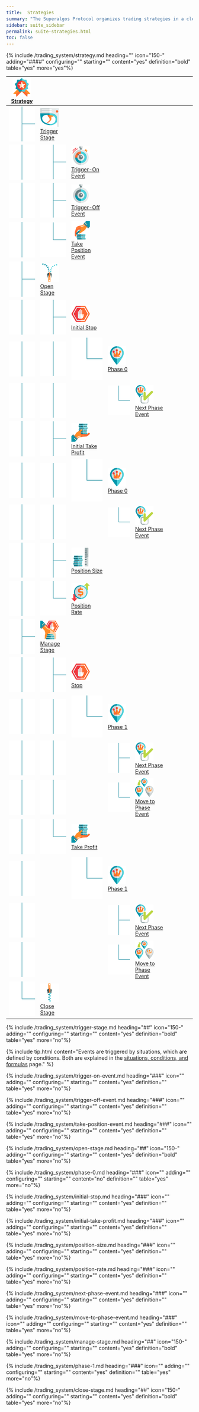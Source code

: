 ```yaml
---
title:  Strategies
summary: "The Superalgos Protocol organizes trading strategies in a clearly-defined sequence of stages, each with its own set of definitions, rules and events."
sidebar: suite_sidebar
permalink: suite-strategies.html
toc: false
---
```


{% include /trading_system/strategy.md heading="" icon="150-" adding="####" configuring="" starting="" content="yes" definition="bold" table="yes" more="yes"%}

<table class='hierarchyTable'><thead><tr><th><a href='#strategy' data-toggle='tooltip' data-original-title='{{site.data.trading_system.strategy}}'><img src='images/icons/strategy.png' /><br />Strategy</a></th><th></th><th></th><th></th><th></th><th></th><th></th><th></th><th></th><th></th></tr></thead><tbody>
<tr><td><img src='images/icons/tree-connector-fork.png' /></td><td><a href='#trigger-stage' data-toggle='tooltip' data-original-title='{{site.data.trading_system.trigger_stage}}'><img src='images/icons/trigger-stage.png' /><br />Trigger Stage</a></td><td></td><td></td><td></td><td></td><td></td><td></td><td></td><td></td></tr>
<tr><td><img src='images/icons/tree-connector-line.png' /></td><td><img src='images/icons/tree-connector-fork.png' /></td><td><a href='#trigger-on-event' data-toggle='tooltip' data-original-title='{{site.data.trading_system.trigger-on_event}}'><img src='images/icons/trigger-on-event.png' /><br />Trigger-On Event</a></td><td></td><td></td><td></td><td></td><td></td><td></td><td></td></tr>
<tr><td><img src='images/icons/tree-connector-line.png' /></td><td><img src='images/icons/tree-connector-fork.png' /></td><td><a href='#trigger-off-event' data-toggle='tooltip' data-original-title='{{site.data.trading_system.trigger-off_event}}'><img src='images/icons/trigger-off-event.png' /><br />Trigger-Off Event</a></td><td></td><td></td><td></td><td></td><td></td><td></td><td></td></tr>
<tr><td><img src='images/icons/tree-connector-line.png' /></td><td><img src='images/icons/tree-connector-elbow.png' /></td><td><a href='#take-position-event' data-toggle='tooltip' data-original-title='{{site.data.trading_system.take_position_event}}'><img src='images/icons/take-position-event.png' /><br />Take Position Event</a></td><td></td><td></td><td></td><td></td><td></td><td></td><td></td></tr>
<tr><td><img src='images/icons/tree-connector-fork.png' /></td><td><a href='#open-stage' data-toggle='tooltip' data-original-title='{{site.data.trading_system.open_stage}}'><img src='images/icons/open-stage.png' /><br />Open Stage</a></td><td></td><td></td><td></td><td></td><td></td><td></td><td></td><td></td></tr>
<tr><td><img src='images/icons/tree-connector-line.png' /></td><td><img src='images/icons/tree-connector-fork.png' /></td><td><a href='#initial-stop' data-toggle='tooltip' data-original-title='{{site.data.trading_system.initial_stop}}'><img src='images/icons/initial-stop.png' /><br />Initial Stop</a></td><td></td><td></td><td></td><td></td><td></td><td></td><td></td></tr>
<tr><td><img src='images/icons/tree-connector-line.png' /></td><td><img src='images/icons/tree-connector-line.png' /></td><td><img src='images/icons/tree-connector-elbow.png' /></td><td><a href='#phase-0' data-toggle='tooltip' data-original-title='{{site.data.trading_system.phase_0}}'><img src='images/icons/phase-0.png' /><br />Phase 0</a></td><td></td><td></td><td></td><td></td><td></td><td></td></tr>
<tr><td><img src='images/icons/tree-connector-line.png' /></td><td><img src='images/icons/tree-connector-line.png' /></td><td></td><td><img src='images/icons/tree-connector-elbow.png' /></td><td><a href='#next-phase-event' data-toggle='tooltip' data-original-title='{{site.data.trading_system.next_phase_event}}'><img src='images/icons/next-phase-event.png' /><br />Next Phase Event</a></td><td></td><td></td><td></td><td></td><td></td></tr>
<tr><td><img src='images/icons/tree-connector-line.png' /></td><td><img src='images/icons/tree-connector-fork.png' /></td><td><a href='#initial-take-profit' data-toggle='tooltip' data-original-title='{{site.data.trading_system.initial_take_profit}}'><img src='images/icons/initial-take-profit.png' /><br />Initial Take Profit</a></td><td></td><td></td><td></td><td></td><td></td><td></td><td></td></tr>
<tr><td><img src='images/icons/tree-connector-line.png' /></td><td><img src='images/icons/tree-connector-line.png' /></td><td><img src='images/icons/tree-connector-elbow.png' /></td><td><a href='#phase-0' data-toggle='tooltip' data-original-title='{{site.data.trading_system.phase_0}}'><img src='images/icons/phase-0.png' /><br />Phase 0</a></td><td></td><td></td><td></td><td></td><td></td><td></td></tr>
<tr><td><img src='images/icons/tree-connector-line.png' /></td><td><img src='images/icons/tree-connector-line.png' /></td><td></td><td><img src='images/icons/tree-connector-elbow.png' /></td><td><a href='#next-phase-event' data-toggle='tooltip' data-original-title='{{site.data.trading_system.next_phase_event}}'><img src='images/icons/next-phase-event.png' /><br />Next Phase Event</a></td><td></td><td></td><td></td><td></td><td></td></tr>
<tr><td><img src='images/icons/tree-connector-line.png' /></td><td><img src='images/icons/tree-connector-fork.png' /></td><td><a href='#position-size' data-toggle='tooltip' data-original-title='{{site.data.trading_system.position_size}}'><img src='images/icons/position-size.png' /><br />Position Size</a></td><td></td><td></td><td></td><td></td><td></td><td></td><td></td></tr>
<tr><td><img src='images/icons/tree-connector-line.png' /></td><td><img src='images/icons/tree-connector-elbow.png' /></td><td><a href='#position-rate' data-toggle='tooltip' data-original-title='{{site.data.trading_system.position_rate}}'><img src='images/icons/position-rate.png' /><br />Position Rate</a></td><td></td><td></td><td></td><td></td><td></td><td></td><td></td></tr>
<tr><td><img src='images/icons/tree-connector-fork.png' /></td><td><a href='#manage-stage' data-toggle='tooltip' data-original-title='{{site.data.trading_system.manage_stage}}'><img src='images/icons/manage-stage.png' /><br />Manage Stage</a></td><td></td><td></td><td></td><td></td><td></td><td></td><td></td><td></td></tr>
<tr><td><img src='images/icons/tree-connector-line.png' /></td><td><img src='images/icons/tree-connector-fork.png' /></td><td><a href='#stop' data-toggle='tooltip' data-original-title='{{site.data.trading_system.stop}}'><img src='images/icons/stop.png' /><br />Stop</a></td><td></td><td></td><td></td><td></td><td></td><td></td><td></td></tr>
<tr><td><img src='images/icons/tree-connector-line.png' /></td><td><img src='images/icons/tree-connector-line.png' /></td><td><img src='images/icons/tree-connector-elbow.png' /></td><td><a href='#phase-1' data-toggle='tooltip' data-original-title='{{site.data.trading_system.phase_1}}'><img src='images/icons/phase-1.png' /><br />Phase 1</a></td><td></td><td></td><td></td><td></td><td></td><td></td></tr>
<tr><td><img src='images/icons/tree-connector-line.png' /></td><td><img src='images/icons/tree-connector-line.png' /></td><td></td><td><img src='images/icons/tree-connector-fork.png' /></td><td><a href='#next-phase-event' data-toggle='tooltip' data-original-title='{{site.data.trading_system.next_phase_event}}'><img src='images/icons/next-phase-event.png' /><br />Next Phase Event</a></td><td></td><td></td><td></td><td></td><td></td></tr>
<tr><td><img src='images/icons/tree-connector-line.png' /></td><td><img src='images/icons/tree-connector-line.png' /></td><td></td><td><img src='images/icons/tree-connector-elbow.png' /></td><td><a href='#move-to-phase-event' data-toggle='tooltip' data-original-title='{{site.data.trading_system.move_to_phase_event}}'><img src='images/icons/move-to-phase-event.png' /><br />Move to Phase Event</a></td><td></td><td></td><td></td><td></td><td></td></tr>
<tr><td><img src='images/icons/tree-connector-line.png' /></td><td><img src='images/icons/tree-connector-elbow.png' /></td><td><a href='#take-profit' data-toggle='tooltip' data-original-title='{{site.data.trading_system.take_profit}}'><img src='images/icons/take-profit.png' /><br />Take Profit</a></td><td></td><td></td><td></td><td></td><td></td><td></td><td></td></tr>
<tr><td><img src='images/icons/tree-connector-line.png' /></td><td></td><td><img src='images/icons/tree-connector-elbow.png' /></td><td><a href='#phase-1' data-toggle='tooltip' data-original-title='{{site.data.trading_system.phase_1}}'><img src='images/icons/phase-1.png' /><br />Phase 1</a></td><td></td><td></td><td></td><td></td><td></td><td></td></tr>
<tr><td><img src='images/icons/tree-connector-line.png' /></td><td></td><td></td><td><img src='images/icons/tree-connector-fork.png' /></td><td><a href='#next-phase-event' data-toggle='tooltip' data-original-title='{{site.data.trading_system.next_phase_event}}'><img src='images/icons/next-phase-event.png' /><br />Next Phase Event</a></td><td></td><td></td><td></td><td></td><td></td></tr>
<tr><td><img src='images/icons/tree-connector-line.png' /></td><td></td><td></td><td><img src='images/icons/tree-connector-elbow.png' /></td><td><a href='#move-to-phase-event' data-toggle='tooltip' data-original-title='{{site.data.trading_system.move_to_phase_event}}'><img src='images/icons/move-to-phase-event.png' /><br />Move to Phase Event</a></td><td></td><td></td><td></td><td></td><td></td></tr>
<tr><td><img src='images/icons/tree-connector-elbow.png' /></td><td><a href='#close-stage' data-toggle='tooltip' data-original-title='{{site.data.trading_system.close_stage}}'><img src='images/icons/close-stage.png' /><br />Close Stage</a></td><td></td><td></td><td></td><td></td><td></td><td></td><td></td><td></td></tr></tbody></table>


{% include /trading_system/trigger-stage.md heading="##" icon="150-" adding="" configuring="" starting="" content="yes" definition="bold" table="yes" more="no"%}

{% include tip.html content="Events are triggered by situations, which are defined by conditions. Both are explained in the <a href='suite-situations-conditions-formulas'>situations, conditions, and formulas</a> page." %}

{% include /trading_system/trigger-on-event.md heading="###" icon="" adding="" configuring="" starting="" content="yes" definition="" table="yes" more="no"%}

{% include /trading_system/trigger-off-event.md heading="###" icon="" adding="" configuring="" starting="" content="yes" definition="" table="yes" more="no"%}

{% include /trading_system/take-position-event.md heading="###" icon="" adding="" configuring="" starting="" content="yes" definition="" table="yes" more="no"%}

{% include /trading_system/open-stage.md heading="##" icon="150-" adding="" configuring="" starting="" content="yes" definition="bold" table="yes" more="no"%}

{% include /trading_system/phase-0.md heading="###" icon="" adding="" configuring="" starting="" content="no" definition="" table="yes" more="no"%}

{% include /trading_system/initial-stop.md heading="###" icon="" adding="" configuring="" starting="" content="yes" definition="" table="yes" more="no"%}

{% include /trading_system/initial-take-profit.md heading="###" icon="" adding="" configuring="" starting="" content="yes" definition="" table="yes" more="no"%}

{% include /trading_system/position-size.md heading="###" icon="" adding="" configuring="" starting="" content="yes" definition="" table="yes" more="no"%}

{% include /trading_system/position-rate.md heading="###" icon="" adding="" configuring="" starting="" content="yes" definition="" table="yes" more="no"%}

{% include /trading_system/next-phase-event.md heading="###" icon="" adding="" configuring="" starting="" content="yes" definition="" table="yes" more="no"%}

{% include /trading_system/move-to-phase-event.md heading="###" icon="" adding="" configuring="" starting="" content="yes" definition="" table="yes" more="no"%}

{% include /trading_system/manage-stage.md heading="##" icon="150-" adding="" configuring="" starting="" content="yes" definition="bold" table="yes" more="no"%}

{% include /trading_system/phase-1.md heading="###" icon="" adding="" configuring="" starting="" content="yes" definition="" table="yes" more="no"%}

{% include /trading_system/close-stage.md heading="##" icon="150-" adding="" configuring="" starting="" content="yes" definition="bold" table="yes" more="no"%}
